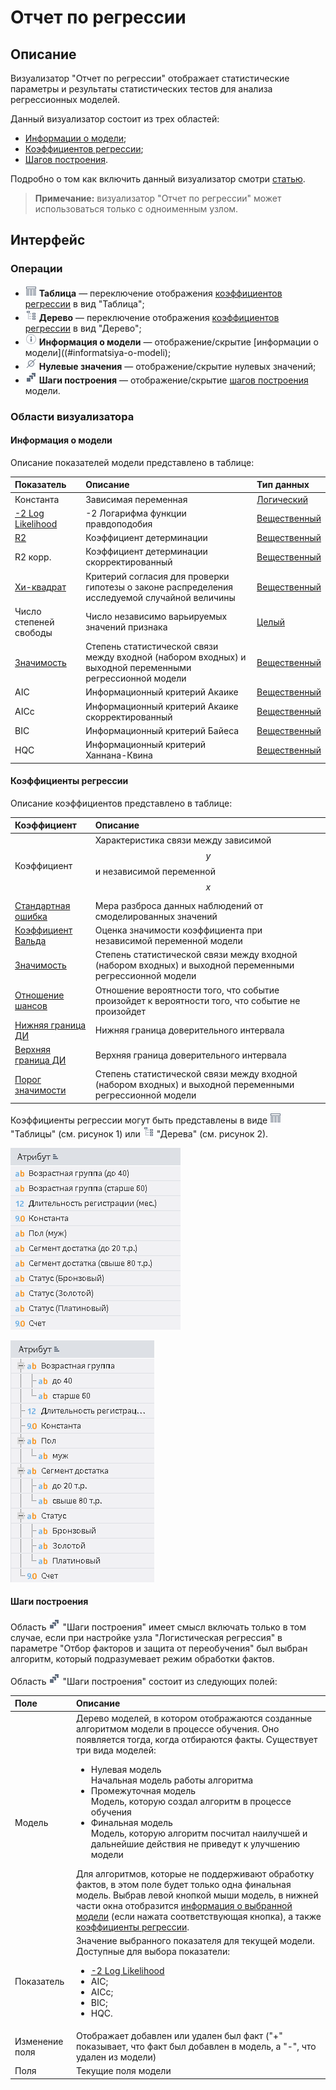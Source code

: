 # Отчет по регрессии

## Описание

Визуализатор "Отчет по регрессии" отображает статистические параметры и результаты статистических тестов для анализа регрессионных моделей.

Данный визуализатор состоит из трех областей:

* [Информации о модели](#informatsiya-o-modeli);
* [Коэффициентов регрессии](#koeffitsienty-regressii);
* [Шагов построения](#shagi-postroeniya).

Подробно о том как включить данный визуализатор смотри [статью](../README.md).

>**Примечание:** визуализатор "Отчет по регрессии" может использоваться только с одноименным узлом.

## Интерфейс

### Операции

* ![](./charts-button-1.png) **Таблица** — переключение отображения [коэффициентов регрессии](#koeffitsienty-regressii) в вид "Таблица";
* ![](./charts-button-2.png) **Дерево** — переключение отображения [коэффициентов регрессии](#koeffitsienty-regressii) в вид "Дерево";
* ![](./charts-button-3.png) **Информация о модели** — отображение/скрытие [информации о модели]((#informatsiya-o-modeli);
* ![](./charts-button-4.png) **Нулевые значения** — отображение/скрытие нулевых значений;
* ![](./charts-button-5.png) **Шаги построения** — отображение/скрытие [шагов построения](#shagi-postroeniya) модели.

### Области визуализатора

#### Информация о модели

Описание показателей модели представлено в таблице:

| Показатель | Описание | Тип данных |
|:------------------------|:-----------------------------------------------|:----------|
| Константа | Зависимая переменная | [Логический](../../data/datatype.md) |
| [-2 Log Likelihood](https://wiki.loginom.ru/articles/plausibility-function.html) | -2 Логарифма функции правдоподобия | [Вещественный](../../data/datatype.md) |
| [R2](https://wiki.loginom.ru/articles/coefficient-of-determination.html) | Коэффициент детерминации | [Вещественный](../../data/datatype.md) |
| R2 корр. | Коэффициент детерминации скорректированный | [Вещественный](../../data/datatype.md) |
| [Хи-квадрат](https://wiki.loginom.ru/articles/chi-square-test.html) | Критерий согласия для проверки  гипотезы о законе распределения исследуемой случайной величины | [Вещественный](../../data/datatype.md) |
| Число степеней свободы | Число независимо варьируемых значений признака | [Целый](../../data/datatype.md) |
| [Значимость](https://wiki.loginom.ru/articles/significance-regr.html) | Степень статистической связи между входной (набором входных) и выходной переменными регрессионной модели | [Вещественный](../../data/datatype.md) |
| AIC | Информационный критерий Акаике | [Вещественный](../../data/datatype.md) |
| AICc | Информационный критерий Акаике скорректированный | [Вещественный](../../data/datatype.md) |
| BIC | Информационный критерий Байеса | [Вещественный](../../data/datatype.md) |
| HQC | Информационный критерий Ханнана-Квина | [Вещественный](../../data/datatype.md) |

#### Коэффициенты регрессии

Описание коэффициентов представлено в таблице:

| Коэффициент | Описание |
|:--------------------|:----------|
| Коэффициент | Характеристика связи между зависимой $$y$$ и независимой переменной $$x$$ |
| [Стандартная ошибка](https://wiki.loginom.ru/articles/standard-estimation-error.html) | Мера разброса данных наблюдений от смоделированных значений |
| [Коэффициент Вальда](https://wiki.loginom.ru/articles/wald-test.html) | Оценка значимости коэффициента при независимой переменной модели  |
| [Значимость](https://wiki.loginom.ru/articles/significance-regr.html) | Степень статистической связи между входной (набором входных) и выходной переменными регрессионной модели |
| [Отношение шансов](https://wiki.loginom.ru/articles/odds-ratio.html) | Отношение вероятности того, что событие произойдет к вероятности того, что событие не произойдет |
| [Нижняя граница ДИ](https://wiki.loginom.ru/articles/confidence-interval.html) | Нижняя граница доверительного интервала |
| [Верхняя граница ДИ](https://wiki.loginom.ru/articles/confidence-interval.html) | Верхняя граница доверительного интервала |
| [Порог значимости](https://wiki.loginom.ru/articles/confidence-interval.html) | Степень статистической связи между входной (набором входных) и выходной переменными регрессионной модели |

Коэффициенты регрессии могут быть представлены в виде ![](./charts-button-1.png) "Таблицы" (см. рисунок 1) или ![](./charts-button-2.png) "Дерева" (см. рисунок 2). 

![Режим отображения "Таблица".](./readme-1.png)

![Режим отображения "Дерево".](./readme-2.png)

#### Шаги построения

Область ![](./charts-button-5.png) "Шаги построения" имеет смысл включать только в том случае, если при настройке узла "Логистическая регрессия" в параметре "Отбор факторов и защита от переобучения" был выбран алгоритм, который подразумевает режим обработки фактов.

Область ![](./charts-button-5.png) "Шаги построения" состоит из следующих полей:

| Поле | Описание |
|:----------------|:----------------------------------------------------------------------------|
| Модель | Дерево моделей, в котором отображаются созданные алгоритмом модели в процессе обучения. Оно появляется тогда, когда отбираются факты. Существует три вида моделей: <ul><li>Нулевая модель </li>Начальная модель работы алгоритма<li>Промежуточная модель</li>Модель, которую создал алгоритм в процессе обучения<li>Финальная модель</li>Модель, которую алгоритм посчитал наилучшей и дальнейшие действия не приведут к улучшению модели</ul> Для алгоритмов, которые не поддерживают обработку фактов, в этом поле будет только одна финальная модель. Выбрав левой кнопкой мыши модель, в нижней части окна отобразится [информация о выбранной модели](#informatsiya-o-modeli) (если нажата соответствующая кнопка), а также [коэффициенты регрессии](#koeffitsienty-regressii). |
| Показатель | Значение выбранного показателя для текущей модели. Доступные для выбора показатели: <ul><li><a href="https://wiki.loginom.ru/articles/plausibility-function.html">-2 Log Likelihood</a></li><li>AIC;</li><li>AICc;</li><li>BIC;</li><li>HQC.</li></ul> |
| Изменение поля | Отображает добавлен или удален был факт ("+" показывает, что факт был добавлен в модель, а "-", что удален из модели) |
| Поля | Текущие поля модели |